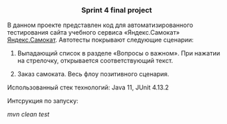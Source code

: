 <br />
<div align="left">


<h3 align="center">Sprint 4 final project</h3>

В данном проекте представлен код для автоматизированного тестирования сайта учебного сервиса «Яндекс.Самокат»
[Яндекс.Самокат](https://qa-scooter.praktikum-services.ru/). Автотесты покрывают следующие сценарии:

1. Выпадающий список в разделе «Вопросы о важном». При нажатии на стрелочку, открывается соответствующий текст.

2. Заказ самоката. Весь флоу позитивного сценария.

Использованный стек технологий:  Java 11, JUnit 4.13.2

Интсрукция по запуску:

*mvn clean test*

</div>